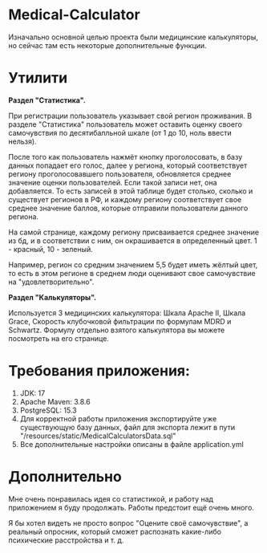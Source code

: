 # Medical-Calculator

Изначально основной целью проекта были медицинские калькуляторы, но сейчас там есть некоторые дополнительные функции.

# Утилити

**Раздел "Статистика".**

При регистрации пользователь указывает свой регион проживания. В разделе "Статистика" пользователь может оставить оценку своего самочувствия по десятибалльной шкале (от 1 до 10, ноль ввести нельзя).

После того как пользователь нажмёт кнопку проголосовать, в базу данных попадает его голос, далее у региона, который соответствует региону проголосовавшего пользователя, обновляется среднее значение оценки пользователей. Если такой записи нет, она добавляется. То есть записей в этой таблице будет столько, сколько и существует регионов в РФ, и каждому региону соответствует свое среднее значение баллов, которые отправили пользователи данного региона.

На самой странице, каждому региону присваивается среднее значение из бд, и в соответствии с ним, он окрашивается в определенный цвет. 1 - красный, 10 - зеленый. 

Например, регион со средним значением 5,5 будет иметь жёлтый цвет, то есть в этом регионе в среднем люди оценивают свое самочувствие на "удовлетворительно".

**Раздел "Калькуляторы".** 

Используется 3 медицинских калькулятора: Шкала Apache II, Шкала Grace, Скорость клубочковой фильтрации по формулам MDRD и Schwartz. Формулу отдельно взятого калькулятора вы можете посмотреть на его странице.



# Требования приложения:
  1. JDK: 17
  2. Apache Maven: 3.8.6
  3. PostgreSQL: 15.3
  4. Для корректной работы приложения экспортируйте уже существующую базу данных, файл для экспорта лежит в пути "/resources/static/MedicalCalculatorsData.sql"
  5. Все дополнительные настройки описаны в файле application.yml

# Дополнительно

Мне очень понравилась идея со статистикой, и работу над приложением я буду продолжать. Работы предстоит ещё очень много.

Я бы хотел видеть не просто вопрос "Оцените своё самочувствие", а реальный опросник, который сможет распознать какие-либо психические расстройства и т. д.
